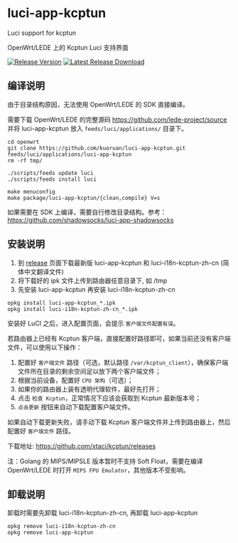 # luci-app-kcptun

Luci support for kcptun

OpenWrt/LEDE 上的 Kcptun Luci 支持界面

[![Release Version](https://img.shields.io/github/release/kuoruan/luci-app-kcptun.svg)](https://github.com/kuoruan/luci-app-kcptun/releases/latest) [![Latest Release Download](https://img.shields.io/github/downloads/kuoruan/luci-app-kcptun/latest/total.svg)](https://github.com/kuoruan/luci-app-kcptun/releases/latest)

## 编译说明

由于目录结构原因，无法使用 OpenWrt/LEDE 的 SDK 直接编译。

需要下载 OpenWrt/LEDE 的完整源码 https://github.com/lede-project/source
并将 luci-app-kcptun 放入 ```feeds/luci/applications/``` 目录下。

```
cd openwrt
git clone https://github.com/kuoruan/luci-app-kcptun.git feeds/luci/applications/luci-app-kcptun
rm -rf tmp/

./scripts/feeds update luci
./scripts/feeds install luci

make menuconfig
make package/luci-app-kcptun/{clean,compile} V=s
```

如果需要在 SDK 上编译，需要自行修改目录结构。参考：https://github.com/shadowsocks/luci-app-shadowsocks

## 安装说明

1. 到 [release](https://github.com/kuoruan/luci-app-kcptun/releases) 页面下载最新版 luci-app-kcptun 和 luci-i18n-kcptun-zh-cn (简体中文翻译文件)
2. 将下载好的 ipk 文件上传到路由器任意目录下, 如 /tmp
3. 先安装 luci-app-kcptun 再安装 luci-i18n-kcptun-zh-cn

```
opkg install luci-app-kcptun_*.ipk
opkg install luci-i18n-kcptun-zh-cn_*.ipk
```

安装好 LuCI 之后，进入配置页面，会提示 ```客户端文件配置有误```。

若路由器上已经有 Kcptun 客户端，直接配置好路径即可，如果当前还没有客户端文件，可以使用以下操作：

1. 配置好 ```客户端文件``` 路径（可选，默认路径 ```/var/kcptun_client```），确保客户端文件所在目录的剩余空间足以放下两个客户端文件；
2. 根据当前设备，配置好 ```CPU 架构```（可选）；
3. 如果你的路由器上装有透明代理软件，最好先打开；
4. 点击 ```检查 Kcptun```，正常情况下应该会获取到 Kcptun 最新版本号；
5. ```点击更新``` 按钮来自动下载配置客户端文件。

如果自动下载更新失败，请手动下载 Kcptun 客户端文件并上传到路由器上，然后配置好 ```客户端文件``` 路径。

下载地址: https://github.com/xtaci/kcptun/releases

注：Golang 的 MIPS/MIPSLE 版本暂时不支持 Soft Float，需要在编译 OpenWrt/LEDE 时打开 ```MIPS FPU Emulator```，其他版本不受影响。

## 卸载说明

卸载时需要先卸载 luci-i18n-kcptun-zh-cn, 再卸载 luci-app-kcptun

```
opkg remove luci-i18n-kcptun-zh-cn
opkg remove luci-app-kcptun
```
